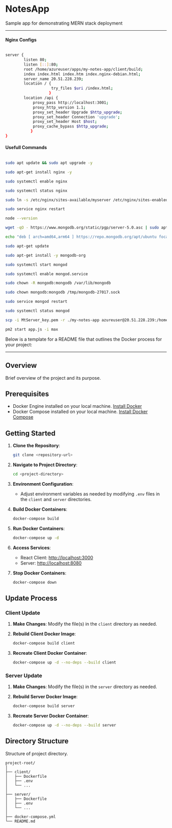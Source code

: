 # NotesApp

Sample app for demonstrating MERN stack deployment

<hr>

#### Nginx Configs

```bash

server {
        listen 80;
        listen [::]:80;
        root /home/azureuser/apps/my-notes-app/client/build;
        index index.html index.htm index.nginx-debian.html;
        server_name 20.51.228.239;
        location / {
                    try_files $uri /index.html;
                   }
        location /api {
            proxy_pass http://localhost:3001;
            proxy_http_version 1.1;
            proxy_set_header Upgrade $http_upgrade;
            proxy_set_header Connection 'upgrade';
            proxy_set_header Host $host;
            proxy_cache_bypass $http_upgrade;
           }
}
```

#### Usefull Commands

```bash

sudo apt update && sudo apt upgrade -y

sudo apt-get install nginx -y

sudo systemctl enable nginx

sudo systemctl status nginx

sudo ln -s /etc/nginx/sites-available/myserver /etc/nginx/sites-enabled/

sudo service nginx restart

node --version

wget -qO - https://www.mongodb.org/static/pgp/server-5.0.asc | sudo apt-key add

echo "deb [ arch=amd64,arm64 ] https://repo.mongodb.org/apt/ubuntu focal/mongodb-org/5.0 multiverse" | sudo tee /etc/apt/sources.list.d/mongodb-org-5.0.list

sudo apt-get update

sudo apt-get install -y mongodb-org

sudo systemctl start mongod

sudo systemctl enable mongod.service

sudo chown -R mongodb:mongodb /var/lib/mongodb

sudo chown mongodb:mongodb /tmp/mongodb-27017.sock

sudo service mongod restart

sudo systemctl status mongod

scp -i MtServer_key.pem -r ./my-notes-app azureuser@20.51.228.239:/home/azureuser/apps/

pm2 start app.js -i max

```

Below is a template for a README file that outlines the Docker process for your project:

---

## Overview

Brief overview of the project and its purpose.

## Prerequisites

- Docker Engine installed on your local machine. [Install Docker](https://docs.docker.com/get-docker/)
- Docker Compose installed on your local machine. [Install Docker Compose](https://docs.docker.com/compose/install/)

## Getting Started

1. **Clone the Repository**:

   ```bash
   git clone <repository-url>
   ```

2. **Navigate to Project Directory**:

   ```bash
   cd <project-directory>
   ```

3. **Environment Configuration**:

   - Adjust environment variables as needed by modifying `.env` files in the `client` and `server` directories.

4. **Build Docker Containers**:

   ```bash
   docker-compose build
   ```

5. **Run Docker Containers**:

   ```bash
   docker-compose up -d
   ```

6. **Access Services**:

   - React Client: [http://localhost:3000](http://localhost:3000)
   - Server: [http://localhost:8080](http://localhost:8080)

7. **Stop Docker Containers**:
   ```bash
   docker-compose down
   ```

## Update Process

### Client Update

1. **Make Changes**: Modify the file(s) in the `client` directory as needed.

2. **Rebuild Client Docker Image**:

   ```bash
   docker-compose build client
   ```

3. **Recreate Client Docker Container**:
   ```bash
   docker-compose up -d --no-deps --build client
   ```

### Server Update

1. **Make Changes**: Modify the file(s) in the `server` directory as needed.

2. **Rebuild Server Docker Image**:

   ```bash
   docker-compose build server
   ```

3. **Recreate Server Docker Container**:
   ```bash
   docker-compose up -d --no-deps --build server
   ```

## Directory Structure

Structure of project directory.

```
project-root/
│
├── client/
│   ├── Dockerfile
│   ├── .env
│   └── ...
│
├── server/
│   ├── Dockerfile
│   ├── .env
│   └── ...
│
├── docker-compose.yml
└── README.md
```

